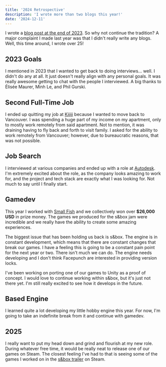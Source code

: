 ```yaml
---
title: '2024 Retrospective'
description: 'I wrote more than two blogs this year!'
date: '2024-12-11'
---
```


I wrote a [blog post at the end of 2023](https://matek.dev/blog/one-blog/). So why not continue the tradition? A major complaint I made last year was that I didn't really write any blogs. Well, this time around, I wrote over 25!

## 2023 Goals

I mentioned in 2023 that I wanted to get back to doing interviews... well. I didn't do any at all. It just doesn't really align with any personal goals. It was really awesome getting to chat with the people I interviewed. A big thanks to Élisée Maurer, Minh Le, and Phil Gurski.

## Second Full-Time Job

I ended up quitting my job at [Kijiji](https://www.kijiji.ca/) because I wanted to move back to Vancouver. I was spending a huge part of my income on my apartment, only to mostly work remotely from said apartment. Not to mention, it was draining having to fly back and forth to visit family. I asked for the ability to work remotely from Vancouver; however, due to bureaucratic reasons, that was not possible.

## Job Search

I interviewed at various companies and ended up with a role at [Autodesk](https://www.autodesk.com/ca-en). I'm extremely excited about the role, as the company looks amazing to work for, and the project and tech stack are exactly what I was looking for. Not much to say until I finally start.

## Gamedev

This year I worked with [Small Fish](https://smallfi.sh/) and we collectively won over **$26,000 USD** in prize money. The games we produced for the s&box jam were incredible and we really have the ability to create some amazing experiences.

The biggest issue that has been holding us back is s&box. The engine is in constant development, which means that there are constant changes that break our games. I have a feeling this is going to be a constant pain point for the next year or two. There isn't much we can do. The engine needs developing and I don't think Facepunch are interested in providing version locks.

I've been working on porting one of our games to Unity as a proof of concept. I would love to continue working within s&box, but it's just not there yet. I'm still really excited to see how it develops in the future.

## Based Engine

I learned quite a lot developing my little hobby engine this year. For now, I'm going to take an indefinite break from it and continue with gamedev.

## 2025

I really want to put my head down and grind and flourish at my new role. During whatever free time, it would be really neat to release one of our games on Steam. The closest feeling I've had to that is seeing some of the games I worked on in the [s&box trailer](https://store.steampowered.com/app/590830/sbox/) on Steam.

<Spotify src="track/4sAPyrIRUVKCax5d1bt96D?si=b7afaa831d6c4c49" />

